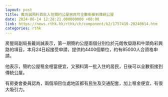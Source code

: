 ```yaml
---
layout: post
title: 戴尚誠預料首批入住簡約公屋居民可全數銜接到傳統公屋
date: 2024-06-14 12:28:21.000000000 +08:00
link: https://news.rthk.hk/rthk/ch/component/k2/1757410-20240614.htm
categories: rthk
---
```


房屋局副局長戴尚誠表示，第一期簡約公屋兩個分別位於元朗攸壆路和牛頭角彩興路的項目，本月24日起接受申請，提供約4400個單位，約有85000人合資格申請。

他表示，簡約公屋租金相當便宜，又預料第一批入住的居民，日後可以全數銜接到傳統公屋。

有房委會委員認為，兩個項目位處地區都有民生及交通配套，加上租金便宜，有很大吸引力。
